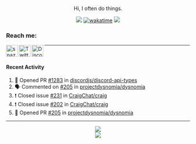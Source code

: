 

<div align=center>

Hi, I often do things.

![](https://komarev.com/ghpvc/?username=Snazzah&label=profile+views&color=fc2929) [![wakatime](https://wakatime.com/badge/user/eae27c19-37ad-4824-a6fc-801fed66e5b2.svg)](https://wakatime.com/@eae27c19-37ad-4824-a6fc-801fed66e5b2)
![](https://hit.yhype.me/github/profile?account_id=7025343)
  
</div>

[website]: https://snazzah.com/
[twitter]: https://twitter.com/Snazzah
[discord]: https://snaz.in/discord
[twitch]: https://twitch.tv/SnazzahGuy


### Reach me:

[<img align="left" alt="snazzah.com" width="32px" src="https://api.iconify.design/bi:globe.svg?color=%23fc2929&height=32" />][website]
[<img align="left" alt="Twitter" width="32px" src="https://api.iconify.design/simple-icons:twitter.svg?color=%23fc2929&height=32" />][twitter]
[<img align="left" alt="Discord" width="32px" src="https://api.iconify.design/simple-icons:discord.svg?color=%23fc2929&height=32" />][discord]

---

<br/>



####  Recent Activity

<!--START_SECTION:activity-->
1. 💪 Opened PR [#1283](https://github.com/discordjs/discord-api-types/pull/1283) in [discordjs/discord-api-types](https://github.com/discordjs/discord-api-types)
2. 🗣 Commented on [#205](https://github.com/projectdysnomia/dysnomia/issues/205) in [projectdysnomia/dysnomia](https://github.com/projectdysnomia/dysnomia)
3. ❗️ Closed issue [#231](https://github.com/CraigChat/craig/issues/231) in [CraigChat/craig](https://github.com/CraigChat/craig)
4. ❗️ Closed issue [#202](https://github.com/CraigChat/craig/issues/202) in [CraigChat/craig](https://github.com/CraigChat/craig)
5. 💪 Opened PR [#205](https://github.com/projectdysnomia/dysnomia/pull/205) in [projectdysnomia/dysnomia](https://github.com/projectdysnomia/dysnomia)
<!--END_SECTION:activity-->

---

<div align="center">
  <img align="center" src="https://github-readme-stats.vercel.app/api?username=Snazzah&show_icons=true&count_private=true&hide_border=true&icon_color=fff&bg_color=852121&title_color=fff&text_color=fff" />
</div>
<div align="center">
  <a href="https://wakatime.com/@Snazzah">
    <img align="center" src="https://github-readme-stats.vercel.app/api/wakatime?username=Snazzah&layout=compact&custom_title=Weekly%20Development%20Breakdown&hide_border=true&icon_color=fff&bg_color=852121&title_color=fff&text_color=fff" />
  </a>
</div>
